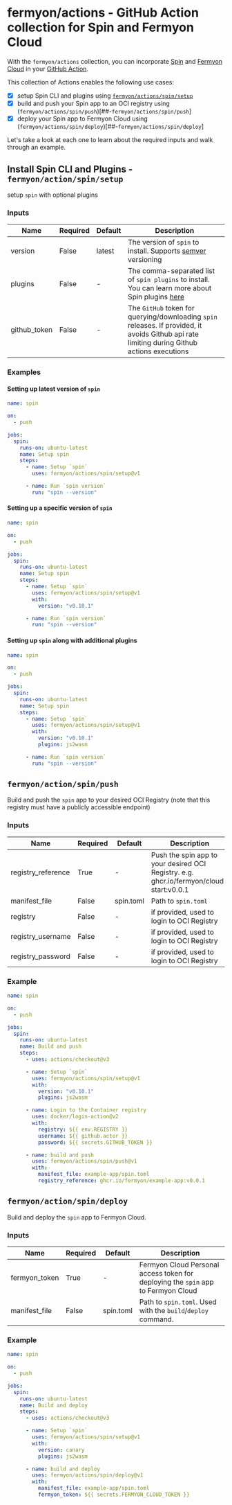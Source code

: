 # fermyon/actions - GitHub Action collection for Spin and Fermyon Cloud

With the `fermyon/actions` collection, you can incorporate [Spin](https://developer.fermyon.com/spin/index) and [Fermyon Cloud](https://developer.fermyon.com/cloud/index) in your [GitHub Action](https://help.github.com/en/actions/automating-your-workflow-with-github-actions/configuring-a-workflow). 

This collection of Actions enables the following use cases:

- [x] setup Spin CLI and plugins using [`fermyon/actions/spin/setup`](##-`fermyon/actions/spin/push`)
- [x] build and push your Spin app to an OCI registry using (`fermyon/actions/spin/push`)[##-`fermyon/actions/spin/push`]
- [x] deploy your Spin app to Fermyon Cloud using (`fermyon/actions/spin/deploy`)[##-`fermyon/actions/spin/deploy`]

Let's take a look at each one to learn about the required inputs and walk through an example. 

## Install Spin CLI and Plugins - `fermyon/action/spin/setup`

setup `spin` with optional plugins

### Inputs

| Name         | Required | Default | Description                                                                                                                                   |
| ------------ | -------- | ------- | --------------------------------------------------------------------------------------------------------------------------------------------- |
| version      | False | latest       | The version of `spin` to install. Supports [semver](https://www.npmjs.com/package/semver) versioning                                          |
| plugins      | False | -       | The comma-separated list of `spin plugins` to install. You can learn more about Spin plugins [here](https://github.com/fermyon/spin-plugins)                                                                                         |
| github_token | False | -       | The `GitHub` token for querying/downloading `spin` releases. If provided, it avoids Github api rate limiting during Github actions executions |

### Examples

#### Setting up latest version of `spin` 

```yaml
name: spin

on:
  - push

jobs:
  spin:
    runs-on: ubuntu-latest
    name: Setup spin
    steps:
      - name: Setup `spin`
        uses: fermyon/actions/spin/setup@v1

      - name: Run `spin version`
        run: "spin --version"
```

#### Setting up a specific version of `spin` 

```yaml
name: spin

on:
  - push

jobs:
  spin:
    runs-on: ubuntu-latest
    name: Setup spin
    steps:
      - name: Setup `spin`
        uses: fermyon/actions/spin/setup@v1
        with:
          version: "v0.10.1"

      - name: Run `spin version`
        run: "spin --version"
```

#### Setting up `spin` along with additional plugins

```yaml
name: spin

on:
  - push

jobs:
  spin:
    runs-on: ubuntu-latest
    name: Setup spin
    steps:
      - name: Setup `spin`
        uses: fermyon/actions/spin/setup@v1
        with:
          version: "v0.10.1"
          plugins: js2wasm

      - name: Run `spin version`
        run: "spin --version"
```

## `fermyon/action/spin/push`

Build and push the `spin` app to your desired OCI Registry (note that this registry must have a publicly accessible endpoint)

### Inputs

| Name               | Required |  Default   |Description                                                                |
| ------------------ | -------- | --------- | -------------------------------------------------------------------------- |
| registry_reference | True | -         | Push the spin app to your desired OCI Registry. e.g. ghcr.io/fermyon/cloud-start:v0.0.1 |
| manifest_file      | False | spin.toml | Path to `spin.toml`                                                        |
| registry           | False | -         | if provided, used to login to OCI Registry                                 |
| registry_username  | False | -         | if provided, used to login to OCI Registry                                 |
| registry_password  | False | -         | if provided, used to login to OCI Registry                                 |

### Example

```yaml
name: spin

on:
  - push

jobs:
  spin:
    runs-on: ubuntu-latest
    name: Build and push
    steps:
      - uses: actions/checkout@v3

      - name: Setup `spin`
        uses: fermyon/actions/spin/setup@v1
        with:
          version: "v0.10.1"
          plugins: js2wasm

      - name: Login to the Container registry
        uses: docker/login-action@v2
        with:
          registry: ${{ env.REGISTRY }}
          username: ${{ github.actor }}
          password: ${{ secrets.GITHUB_TOKEN }}

      - name: build and push
        uses: fermyon/actions/spin/push@v1
        with:
          manifest_file: example-app/spin.toml
          registry_reference: ghcr.io/fermyon/example-app:v0.0.1

```




## `fermyon/action/spin/deploy`

Build and deploy the `spin` app to Fermyon Cloud.

### Inputs

| Name          | Required | Default   | Description                                                                       |
| ------------- | -------- | --------- |  --------------------------------------------------------------------------------- |
| fermyon_token | True | -         | Fermyon Cloud Personal access token for deploying the `spin` app to Fermyon Cloud |
| manifest_file | False | spin.toml | Path to `spin.toml`. Used with the `build`/`deploy` command.                      |

### Example


```yaml
name: spin

on:
  - push

jobs:
  spin:
    runs-on: ubuntu-latest
    name: Build and deploy
    steps:
      - uses: actions/checkout@v3

      - name: Setup `spin`
        uses: fermyon/actions/spin/setup@v1
        with:
          version: canary
          plugins: js2wasm

      - name: build and deploy
        uses: fermyon/actions/spin/deploy@v1
        with:
          manifest_file: example-app/spin.toml
          fermyon_token: ${{ secrets.FERMYON_CLOUD_TOKEN }}
```
